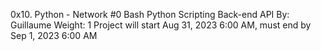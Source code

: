 0x10. Python - Network #0
Bash
Python
Scripting
Back-end
API
 By: Guillaume
 Weight: 1
 Project will start Aug 31, 2023 6:00 AM, must end by Sep 1, 2023 6:00 AM
